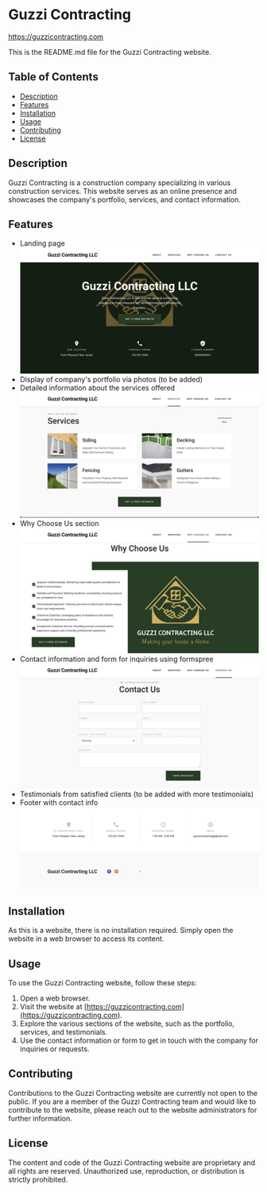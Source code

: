 # Guzzi Contracting

https://guzzicontracting.com

This is the README.md file for the Guzzi Contracting website.

## Table of Contents

- [Description](#description)
- [Features](#features)
- [Installation](#installation)
- [Usage](#usage)
- [Contributing](#contributing)
- [License](#license)

## Description

Guzzi Contracting is a construction company specializing in various construction services. This website serves as an online presence and showcases the company's portfolio, services, and contact information.

## Features

- Landing page 
![Screenshot](./build/assets/images/Screen%20Shot%202023-05-30%20at%202.01.52%20PM.png)
- Display of company's portfolio via photos (to be added)
- Detailed information about the services offered
![Screenshot](build/assets/images/Screen%20Shot%202023-05-30%20at%202.02.40%20PM.png)
- Why Choose Us section
![Screenshot](build/assets/images/Screen%20Shot%202023-05-30%20at%202.02.54%20PM.png)
- Contact information and form for inquiries using formspree
![Screenshot](./build/assets/images/Screen%20Shot%202023-05-30%20at%202.03.04%20PM.png)
- Testimonials from satisfied clients (to be added with more testimonials)
- Footer with contact info
![Screenshot](./build/assets/images/Screen%20Shot%202023-05-30%20at%202.03.18%20PM.png)

## Installation

As this is a website, there is no installation required. Simply open the website in a web browser to access its content.

## Usage

To use the Guzzi Contracting website, follow these steps:

1. Open a web browser.
2. Visit the website at [https://guzzicontracting.com](https://guzzicontracting.com).
3. Explore the various sections of the website, such as the portfolio, services, and testimonials.
4. Use the contact information or form to get in touch with the company for inquiries or requests.

## Contributing

Contributions to the Guzzi Contracting website are currently not open to the public. If you are a member of the Guzzi Contracting team and would like to contribute to the website, please reach out to the website administrators for further information.

## License

The content and code of the Guzzi Contracting website are proprietary and all rights are reserved. Unauthorized use, reproduction, or distribution is strictly prohibited.

